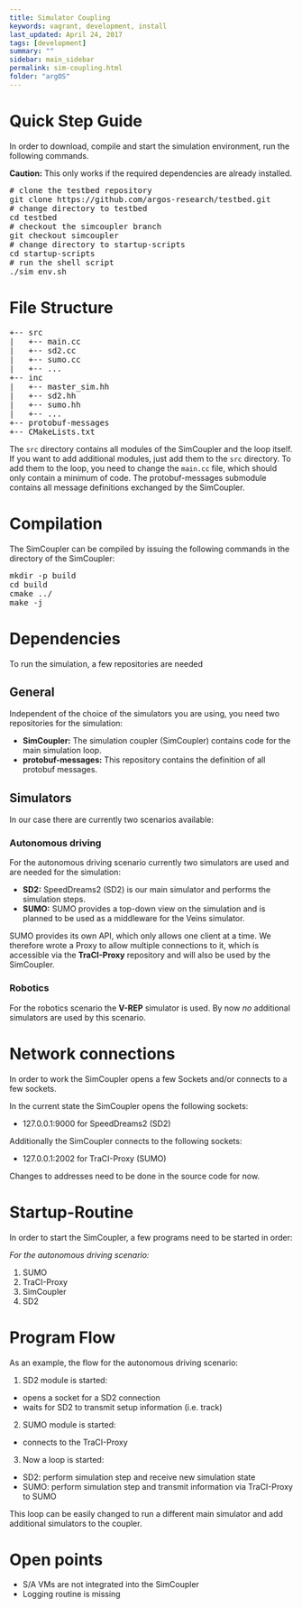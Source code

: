 ```yaml
---
title: Simulator Coupling
keywords: vagrant, development, install
last_updated: April 24, 2017
tags: [development]
summary: ""
sidebar: main_sidebar
permalink: sim-coupling.html
folder: "argOS"
---
```


# Quick Step Guide

In order to download, compile and start the simulation environment, run the following commands.

**Caution:** This only works if the required dependencies are already installed.
<pre>
# clone the testbed repository
git clone https://github.com/argos-research/testbed.git
# change directory to testbed
cd testbed
# checkout the simcoupler branch
git checkout simcoupler
# change directory to startup-scripts
cd startup-scripts
# run the shell script
./sim_env.sh</pre>

# File Structure
<pre>+-- src
|   +-- main.cc
|   +-- sd2.cc
|   +-- sumo.cc
|   +-- ...
+-- inc
|   +-- master_sim.hh
|   +-- sd2.hh
|   +-- sumo.hh
|   +-- ...
+-- protobuf-messages
+-- CMakeLists.txt</pre>

The `src` directory contains all modules of the SimCoupler and the loop itself.
If you want to add additional modules, just add them to the `src` directory.
To add them to the loop, you need to change the `main.cc` file,
which should only contain a minimum of code.
The protobuf-messages submodule contains all message definitions exchanged by the SimCoupler.

# Compilation
The SimCoupler can be compiled by issuing the following commands
in the directory of the SimCoupler:
<pre>mkdir -p build
cd build
cmake ../
make -j</pre>

# Dependencies
To run the simulation, a few repositories are needed

## General
Independent of the choice of the simulators you are using,
you need two repositories for the simulation:

- **SimCoupler:** The simulation coupler (SimCoupler) contains code for the main simulation loop.
- **protobuf-messages:** This repository contains the definition of all protobuf messages.

## Simulators
In our case there are currently two scenarios available:

### Autonomous driving
For the autonomous driving scenario currently two simulators are used
and are needed for the simulation:

- **SD2:** SpeedDreams2 (SD2) is our main simulator and performs the simulation steps.
- **SUMO:** SUMO provides a top-down view on the simulation
and is planned to be used as a middleware for the Veins simulator.

SUMO provides its own API, which only allows one client at a time.
We therefore wrote a Proxy to allow multiple connections to it,
which is accessible via the **TraCI-Proxy** repository
and will also be used by the SimCoupler.

### Robotics
For the robotics scenario the **V-REP** simulator is used.
By now *no* additional simulators are used by this scenario.

# Network connections
In order to work the SimCoupler opens a few Sockets
and/or connects to a few sockets.

In the current state the SimCoupler opens the following sockets:
* 127.0.0.1:9000 for SpeedDreams2 (SD2)

Additionally the SimCoupler connects to the following sockets:
* 127.0.0.1:2002 for TraCI-Proxy (SUMO)

Changes to addresses need to be done in the source code for now.

# Startup-Routine
In order to start the SimCoupler,
a few programs need to be started in order:

*For the autonomous driving scenario:*
1. SUMO
2. TraCI-Proxy
3. SimCoupler
4. SD2

# Program Flow
As an example, the flow for the autonomous driving scenario:
1. SD2 module is started:
  - opens a socket for a SD2 connection
  - waits for SD2 to transmit setup information (i.e. track)
2. SUMO module is started:
  - connects to the TraCI-Proxy
3. Now a loop is started:
  - SD2: perform simulation step and receive new simulation state
  - SUMO: perform simulation step and transmit information via TraCI-Proxy to SUMO

This loop can be easily changed to run a different main simulator
and add additional simulators to the coupler.

# Open points
- S/A VMs are not integrated into the SimCoupler
- Logging routine is missing
